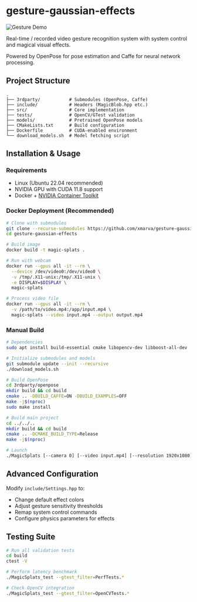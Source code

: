 # gesture-gaussian-effects

![Gesture Demo](imgs/gestures.gif)

Real-time / recorded video gesture recognition system with system control and magical visual effects. 

Powered by OpenPose for pose estimation and Caffe for neural network processing.

## Project Structure
```
.
├── 3rdparty/           # Submodules (OpenPose, Caffe)
├── include/            # Headers (MagicBlob.hpp etc.)
├── src/                # Core implementation
├── tests/              # OpenCV/GTest validation
├── models/             # Pretrained OpenPose models
├── CMakeLists.txt      # Build configuration
├── Dockerfile          # CUDA-enabled environment
└── download_models.sh  # Model fetching script
```

## Installation & Usage

### Requirements
- Linux (Ubuntu 22.04 recommended)
- NVIDIA GPU with CUDA 11.8 support
- Docker + [NVIDIA Container Toolkit](https://docs.nvidia.com/datacenter/cloud-native/container-toolkit/latest/install-guide.html)

### Docker Deployment (Recommended)
```bash
# Clone with submodules
git clone --recurse-submodules https://github.com/xmarva/gesture-gaussian-effects.git
cd gesture-gaussian-effects

# Build image
docker build -t magic-splats .

# Run with webcam
docker run --gpus all -it --rm \
  --device /dev/video0:/dev/video0 \
  -v /tmp/.X11-unix:/tmp/.X11-unix \
  -e DISPLAY=$DISPLAY \
  magic-splats

# Process video file
docker run --gpus all -it --rm \
  -v /path/to/video.mp4:/app/input.mp4 \
  magic-splats --video input.mp4 --output output.mp4
```

### Manual Build
```bash
# Dependencies
sudo apt install build-essential cmake libopencv-dev libboost-all-dev

# Initialize submodules and models
git submodule update --init --recursive
./download_models.sh

# Build OpenPose
cd 3rdparty/openpose
mkdir build && cd build
cmake .. -DBUILD_CAFFE=ON -DBUILD_EXAMPLES=OFF
make -j$(nproc)
sudo make install

# Build main project
cd ../../..
mkdir build && cd build
cmake .. -DCMAKE_BUILD_TYPE=Release
make -j$(nproc)

# Launch
./MagicSplats [--camera 0] [--video input.mp4] [--resolution 1920x1080]
```

## Advanced Configuration
Modify `include/Settings.hpp` to:
- Change default effect colors
- Adjust gesture sensitivity thresholds
- Remap system control commands
- Configure physics parameters for effects

## Testing Suite
```bash
# Run all validation tests
cd build
ctest -V

# Perform latency benchmark
./MagicSplats_test --gtest_filter=PerfTests.*

# Check OpenCV integration
./MagicSplats_test --gtest_filter=OpenCVTests.*
```